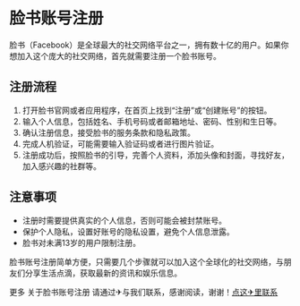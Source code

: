 # 脸书账号注册

脸书（Facebook）是全球最大的社交网络平台之一，拥有数十亿的用户。如果你想加入这个庞大的社交网络，首先就需要注册一个脸书账号。

## 注册流程

1. 打开脸书官网或者应用程序，在首页上找到“注册”或“创建账号”的按钮。
2. 输入个人信息，包括姓名、手机号码或者邮箱地址、密码、性别和生日等。
3. 确认注册信息，接受脸书的服务条款和隐私政策。
4. 完成人机验证，可能需要输入验证码或者进行图片验证。
5. 注册成功后，按照脸书的引导，完善个人资料，添加头像和封面，寻找好友，加入感兴趣的社群等。

## 注意事项

- 注册时需要提供真实的个人信息，否则可能会被封禁账号。
- 保护个人隐私，设置好账号的隐私设置，避免个人信息泄露。
- 脸书对未满13岁的用户限制注册。

脸书账号注册简单方便，只需要几个步骤就可以加入这个全球化的社交网络，与朋友们分享生活点滴，获取最新的资讯和娱乐信息。

更多 关于脸书账号注册 请通过✈与我们联系，感谢阅读，谢谢！[点这✈里联系](https://1.k02.cc)